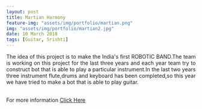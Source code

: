```yaml
---
layout: post
title: Martian Harmony
feature-img: "assets/img/portfolio/martian.png"
img: "assets/img/portfolio/martian2.jpg"
date: 10 March 2018
tags: [Guitar, Srishti]
---
```

<p style = " text-align: justify;">
The idea of this project is to make the India's first ROBOTIC BAND.The team is working on this project for the last three years and each year team try to construct bot that is able to play a particular instrument.In the last two years three instrument flute,drums and keyboard has been completed,so this year we have tried to make a bot that is able to play guitar.<br><br>

For more information <a href ="https://github.com/marsiitr/Martian-Harmony-3.0"> Click Here</a></p>
